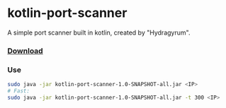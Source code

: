 # kotlin-port-scanner

A simple port scanner built in kotlin, created by "Hydragyrum".

### [Download](../../misc/tools.md#kotlin-port-scanner)

### Use

```bash
sudo java -jar kotlin-port-scanner-1.0-SNAPSHOT-all.jar <IP>
# Fast:
sudo java -jar kotlin-port-scanner-1.0-SNAPSHOT-all.jar -t 300 <IP>
```

